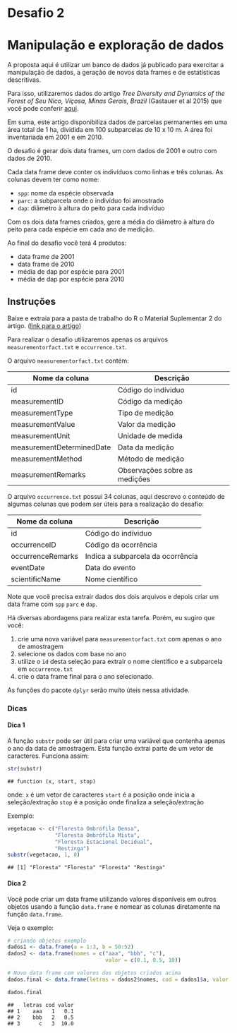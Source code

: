 Desafio 2
================

Manipulação e exploração de dados
=================================

A proposta aqui é utilizar um banco de dados já publicado para exercitar a manipulação de dados, a geração de novos data frames e de estatísticas descritivas.

Para isso, utilizaremos dados do artigo *Tree Diversity and Dynamics of the Forest of Seu Nico, Viçosa, Minas Gerais, Brazil* (Gastauer et al 2015) que você pode conferir [aqui](http://bdj.pensoft.net/article/5425/list/5/).

Em suma, este artigo disponibiliza dados de parcelas permanentes em uma área total de 1 ha, dividida em 100 subparcelas de 10 x 10 m. A área foi inventariada em 2001 e em 2010.

O desafio é gerar dois data frames, um com dados de 2001 e outro com dados de 2010.

Cada data frame deve conter os indivíduos como linhas e três colunas.
As colunas devem ter como nome:

-   `spp`: nome da espécie observada
-   `parc`: a subparcela onde o indivíduo foi amostrado
-   `dap`: diâmetro à altura do peito para cada indivíduo

Com os dois data frames criados, gere a média do diâmetro à altura do peito para cada espécie em cada ano de medição.

Ao final do desafio você terá 4 produtos:

-   data frame de 2001
-   data frame de 2010
-   média de dap por espécie para 2001
-   média de dap por espécie para 2010

Instruções
----------

Baixe e extraia para a pasta de trabalho do R o Material Suplementar 2 do artigo. ([link para o artigo](http://bdj.pensoft.net/article/5425/list/5/))

Para realizar o desafio utilizaremos apenas os arquivos `measurementorfact.txt` e `occurrence.txt`.

O arquivo `measurementorfact.txt` contém:

| Nome da coluna            | Descrição                     |
|---------------------------|-------------------------------|
| id                        | Código do indíviduo           |
| measurementID             | Código da medição             |
| measurementType           | Tipo de medição               |
| measurementValue          | Valor da medição              |
| measurementUnit           | Unidade de medida             |
| measurementDeterminedDate | Data da medição               |
| measurementMethod         | Método de medição             |
| measurementRemarks        | Observações sobre as medições |

O arquivo `occurrence.txt` possui 34 colunas, aqui descrevo o conteúdo de algumas colunas que podem ser úteis para a realização do desafio:

| Nome da coluna    | Descrição                         |
|-------------------|-----------------------------------|
| id                | Código do indíviduo               |
| occurrenceID      | Código da ocorrência              |
| occurrenceRemarks | Indica a subparcela da ocorrência |
| eventDate         | Data do evento                    |
| scientificName    | Nome científico                   |

Note que você precisa extrair dados dos dois arquivos e depois criar um data frame com `spp` `parc` e `dap`.

Há diversas abordagens para realizar esta tarefa. Porém, eu sugiro que você:

1.  crie uma nova variável para `measurementorfact.txt` com apenas o ano de amostragem
2.  selecione os dados com base no ano
3.  utilize o `id` desta seleção para extrair o nome científico e a subparcela em `occurrence.txt`
4.  crie o data frame final para o ano selecionado.

As funções do pacote `dplyr` serão muito úteis nessa atividade.

### Dicas

#### Dica 1

A função `substr` pode ser útil para criar uma variável que contenha apenas o ano da data de amostragem. Esta função extrai parte de um vetor de caracteres. Funciona assim:

``` r
str(substr)
```

    ## function (x, start, stop)

onde:
`x` é um vetor de caracteres
`start` é a posição onde inicia a seleção/extração
`stop` é a posição onde finaliza a seleção/extração

Exemplo:

``` r
vegetacao <- c("Floresta Ombrófila Densa", 
               "Floresta Ombrófila Mista", 
               "Floresta Estacional Decidual", 
               "Restinga")
substr(vegetacao, 1, 8)
```

    ## [1] "Floresta" "Floresta" "Floresta" "Restinga"

#### Dica 2

Você pode criar um data frame utilizando valores disponíveis em outros objetos usando a função `data.frame` e nomear as colunas diretamente na função `data.frame`.

Veja o exemplo:

``` r
# criando objetos exemplo
dados1 <- data.frame(a = 1:3, b = 50:52)
dados2 <- data.frame(nomes = c("aaa", "bbb", "c"), 
                               valor = c(0.1, 0.5, 10))

# Novo data frame com valores dos objetos criados acima
dados.final <- data.frame(letras = dados2$nomes, cod = dados1$a, valor = dados2$valor)

dados.final
```

    ##   letras cod valor
    ## 1    aaa   1   0.1
    ## 2    bbb   2   0.5
    ## 3      c   3  10.0

